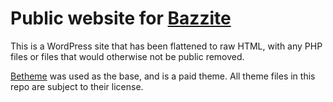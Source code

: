 # Public website for [Bazzite](https://github.com/ublue-os/bazzite)
This is a WordPress site that has been flattened to raw HTML, with any PHP files or files that would otherwise not be public removed.

[Betheme](https://themeforest.net/item/betheme-responsive-multipurpose-wordpress-theme/7758048) was used as the base, and is a paid theme. All theme files in this repo are subject to their license.
